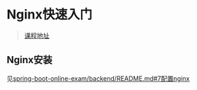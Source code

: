 # Nginx快速入门

> [课程地址](https://edu.51cto.com/course/14606.html)

## Nginx安装

见[spring-boot-online-exam/backend/README.md#7配置nginx](https://github.com/19920625lsg/spring-boot-online-exam/blob/master/backend/README.md#7配置nginx)
